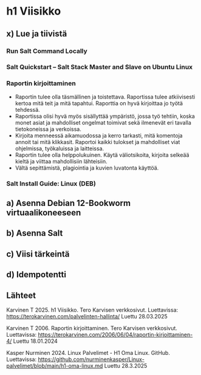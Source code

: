 # h1 Viisikko

## x) Lue ja tiivistä

### Run Salt Command Locally

### Salt Quickstart – Salt Stack Master and Slave on Ubuntu Linux

### Raportin kirjoittaminen
- Raportin tulee olla täsmällinen ja toistettava. Raportissa tulee atkiivisesti kertoa mitä teit ja mitä tapahtui. Raporttia on hyvä kirjoittaa jo työtä tehdessä.
- Raportissa olisi hyvä myös sisällyttää ympäristö, jossa työ tehtiin, koska monet asiat ja mahdolliset ongelmat toimivat sekä ilmenevät eri tavalla tietokoneissa ja verkoissa.
- Kirjoita menneessä aikamuodossa ja kerro tarkasti, mitä komentoja annoit tai mitä klikkasit. Raportoi kaikki tulokset ja mahdolliset viat ohjelmissa, työkaluissa ja laitteissa.
- Raportin tulee olla helppolukuinen. Käytä väliotsikoita, kirjoita selkeää kieltä ja viittaa mahdollisiin lähteisiin.
- Vältä sepittämistä, plagiointia ja kuvien luvatonta käyttöä.

### Salt Install Guide: Linux (DEB)

## a) Asenna Debian 12-Bookworm virtuaalikoneeseen

## b) Asenna Salt

## c) Viisi tärkeintä

## d) Idempotentti

## Lähteet
Karvinen T 2025. h1 Viisikko. Tero Karvisen verkkosivut. Luettavissa: https://terokarvinen.com/palvelinten-hallinta/ Luettu 28.03.2025

Karvinen T 2006. Raportin kirjoittaminen. Tero Karvisen verkkosivut. Luettavissa: https://terokarvinen.com/2006/06/04/raportin-kirjoittaminen-4/ Luettu 18.01.2024

Kasper Nurminen 2024. Linux Palvelimet - H1 Oma Linux. GitHub. Luettavissa: https://github.com/nurminenkasper/Linux-palvelimet/blob/main/h1-oma-linux.md Luettu 28.3.2025
